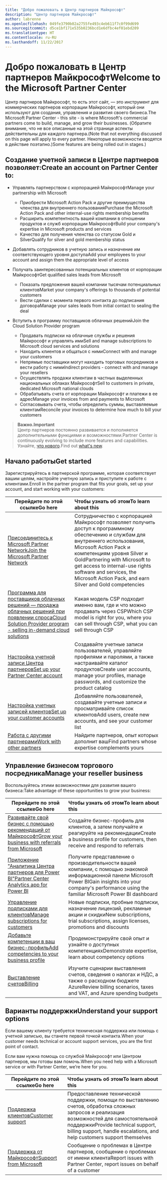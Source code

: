 ```yaml
---
title: "Добро пожаловать в Центр партнеров Майкрософт"
description: "Центр партнеров Майкрософт"
author: labrenne
ms.openlocfilehash: 049fe3790b02a2755fe493c4eb611f7c0f99d699
ms.sourcegitcommit: d5ce1bf171e535b0236bcd1e6dfbc4ef01ebd209
ms.translationtype: HT
ms.contentlocale: ru-RU
ms.lasthandoff: 11/22/2017
---
```

# <a name="welcome-to-the-microsoft-partner-center"></a><span data-ttu-id="fa72a-103">Добро пожаловать в Центр партнеров Майкрософт</span><span class="sxs-lookup"><span data-stu-id="fa72a-103">Welcome to the Microsoft Partner Center</span></span>

<span data-ttu-id="fa72a-104">Центр партнеров Майкрософт, то есть этот сайт, — это инструмент для коммерческих партнеров корпорации Майкрософт, который они используют для создания, управления и развития своего бизнеса.</span><span class="sxs-lookup"><span data-stu-id="fa72a-104">The Microsoft Partner Center - this site - is where Microsoft's commercial partners come to build, manage, and grow their businesses.</span></span> <span data-ttu-id="fa72a-105">(Обратите внимание, что не все описанные на этой странице аспекты действительны для каждого партнера.</span><span class="sxs-lookup"><span data-stu-id="fa72a-105">(Note that not everything discussed on this page will apply to every partner.</span></span> <span data-ttu-id="fa72a-106">Некоторые возможности вводятся в действие поэтапно.)</span><span class="sxs-lookup"><span data-stu-id="fa72a-106">Some features are being rolled out in stages.)</span></span>

## <a name="create-an-account-on-partner-center-to"></a><span data-ttu-id="fa72a-107">Создание учетной записи в Центре партнеров позволяет:</span><span class="sxs-lookup"><span data-stu-id="fa72a-107">Create an account on Partner Center to:</span></span>

-   <span data-ttu-id="fa72a-108">Управлять партнерством с корпорацией Майкрософт</span><span class="sxs-lookup"><span data-stu-id="fa72a-108">Manage your partnership with Microsoft</span></span>
    -   <span data-ttu-id="fa72a-109">Приобрести Microsoft Action Pack и другие преимущества членства для внутреннего пользования</span><span class="sxs-lookup"><span data-stu-id="fa72a-109">Purchase the Microsoft Action Pack and other internal-use rights membership benefits</span></span> 
    -   <span data-ttu-id="fa72a-110">Расширить компетентность вашей компании в отношении продуктов и служб корпорации Майкрософт</span><span class="sxs-lookup"><span data-stu-id="fa72a-110">Build your company's expertise in Microsoft products and services</span></span>
    -   <span data-ttu-id="fa72a-111">Качество для получения членства со статусом Gold и Silver</span><span class="sxs-lookup"><span data-stu-id="fa72a-111">Qualify for silver and gold membership status</span></span>

-   <span data-ttu-id="fa72a-112">Добавлять сотрудников в учетную запись и назначение им соответствующего уровня доступа</span><span class="sxs-lookup"><span data-stu-id="fa72a-112">Add your employees to your account and assign them the appropriate level of access</span></span>

-   <span data-ttu-id="fa72a-113">Получать заинтересованных потенциальных клиентов от корпорации Майкрософт</span><span class="sxs-lookup"><span data-stu-id="fa72a-113">Get qualified sales leads from Microsoft</span></span> 
    -   <span data-ttu-id="fa72a-114">Показать предложения вашей компании тысячам потенциальных клиентов</span><span class="sxs-lookup"><span data-stu-id="fa72a-114">Market your company's offerings to thousands of potential customers</span></span>
    -   <span data-ttu-id="fa72a-115">Вести сделки с момента первого контакта до подписания договора</span><span class="sxs-lookup"><span data-stu-id="fa72a-115">Manage your sales leads from initial contact to sealing the deal</span></span> 

-   <span data-ttu-id="fa72a-116">Вступить в программу поставщиков облачных решений</span><span class="sxs-lookup"><span data-stu-id="fa72a-116">Join the Cloud Solution Provider program</span></span>
    -   <span data-ttu-id="fa72a-117">Продавать подписки на облачные службы и решения Майкрософт и управлять ими</span><span class="sxs-lookup"><span data-stu-id="fa72a-117">Sell and manage subscriptions to Microsoft cloud services and solutions</span></span>       
    -   <span data-ttu-id="fa72a-118">Находить клиентов и общаться с ними</span><span class="sxs-lookup"><span data-stu-id="fa72a-118">Connect with and manage your customers</span></span>
    -   <span data-ttu-id="fa72a-119">Непрямые поставщики могут находить торговых посредников и вести работу с ними</span><span class="sxs-lookup"><span data-stu-id="fa72a-119">Indirect providers - connect with and manage your resellers</span></span>    
    -   <span data-ttu-id="fa72a-120">Осуществлять продажи клиентам в частных выделенных национальных облаках Майкрософт</span><span class="sxs-lookup"><span data-stu-id="fa72a-120">Sell to customers in private, dedicated Microsoft national clouds</span></span> 
    -   <span data-ttu-id="fa72a-121">Обрабатывать счета от корпорации Майкрософт и платежи в ее адрес</span><span class="sxs-lookup"><span data-stu-id="fa72a-121">Manage your invoices from and payments to Microsoft</span></span>
    -   <span data-ttu-id="fa72a-122">Согласовывать счета, чтобы определить суммы, выставляемые клиентам</span><span class="sxs-lookup"><span data-stu-id="fa72a-122">Reconcile your invoices to determine how much to bill your customers</span></span>
   

>**<span data-ttu-id="fa72a-123">Важно.</span><span class="sxs-lookup"><span data-stu-id="fa72a-123">Important</span></span>**<br>
<span data-ttu-id="fa72a-124">Центр партнеров постоянно развивается и пополняется дополнительными функциями и возможностями.</span><span class="sxs-lookup"><span data-stu-id="fa72a-124">Partner Center is continuously evolving to include more features and capabilities.</span></span> <span data-ttu-id="fa72a-125">Узнайте, [что нового](whats-new-in-pc.md).</span><span class="sxs-lookup"><span data-stu-id="fa72a-125">Find out [what's new](whats-new-in-pc.md).</span></span>


## <a name="get-started"></a><span data-ttu-id="fa72a-126">Начало работы</span><span class="sxs-lookup"><span data-stu-id="fa72a-126">Get started</span></span>

<span data-ttu-id="fa72a-127">Зарегистрируйтесь в партнерской программе, которая соответствует вашим целям, настройте учетную запись и приступите к работе с клиентами.</span><span class="sxs-lookup"><span data-stu-id="fa72a-127">Enroll in the partner program that fits your goals, set up your account, and start working with your customers:</span></span>

| **<span data-ttu-id="fa72a-128">Перейдите по этой ссылке</span><span class="sxs-lookup"><span data-stu-id="fa72a-128">Go here</span></span>**  | **<span data-ttu-id="fa72a-129">Чтобы узнать об этом</span><span class="sxs-lookup"><span data-stu-id="fa72a-129">To learn about this</span></span>**  |
|------------|:-------------|
|[<span data-ttu-id="fa72a-130">Присоединитесь к Microsoft Partner Network</span><span class="sxs-lookup"><span data-stu-id="fa72a-130">Join the Microsoft Partner Network</span></span>](mpn-overview.md)|<span data-ttu-id="fa72a-131">Сотрудничество с корпорацией Майкрософт позволяет получить доступ к программному обеспечению и службам для внутреннего использования, Microsoft Action Pack и компетенциям уровня Silver и Gold</span><span class="sxs-lookup"><span data-stu-id="fa72a-131">Partnering with Microsoft to get access to internal-use rights software and services, the Microsoft Action Pack, and earn Silver and Gold competencies</span></span> |
|[<span data-ttu-id="fa72a-132">Программа для поставщиков облачных решений — продажа облачных решений при появлении спроса</span><span class="sxs-lookup"><span data-stu-id="fa72a-132">Cloud Solution Provider program - selling in-demand cloud solutions</span></span>](csp-overview.md) | <span data-ttu-id="fa72a-133">Какая модель CSP подходит именно вам, где и что можно продавать через CSP</span><span class="sxs-lookup"><span data-stu-id="fa72a-133">Which CSP model is right for you, where you can sell through CSP, what you can sell through CSP</span></span> |
|[<span data-ttu-id="fa72a-134">Настройка учетной записи Центра партнеров</span><span class="sxs-lookup"><span data-stu-id="fa72a-134">Set up your Partner Center account</span></span>](partner-center-account-setup.md)|<span data-ttu-id="fa72a-135">Создавайте учетные записи пользователей, управляйте профилями и паролями, а также настраивайте каталог продуктов</span><span class="sxs-lookup"><span data-stu-id="fa72a-135">Create user accounts, manage your profiles, manage passwords, and customize the product catalog</span></span> |
|[<span data-ttu-id="fa72a-136">Настройка учетных записей клиентов</span><span class="sxs-lookup"><span data-stu-id="fa72a-136">Set up your customer accounts</span></span>](customer-accounts.md)|<span data-ttu-id="fa72a-137">Добавляйте пользователей, создавайте учетные записи и просматривайте список клиентов</span><span class="sxs-lookup"><span data-stu-id="fa72a-137">Add users, create new accounts, and see your customer list</span></span> |
|[<span data-ttu-id="fa72a-138">Работа с другими партнерами</span><span class="sxs-lookup"><span data-stu-id="fa72a-138">Work with other partners</span></span>](work-with-other-partners.md)|<span data-ttu-id="fa72a-139">Найдите партнеров, опыт которых дополнит ваш</span><span class="sxs-lookup"><span data-stu-id="fa72a-139">Find partners whose expertise complements yours</span></span> |

## <a name="manage-your-reseller-business"></a><span data-ttu-id="fa72a-140">Управление бизнесом торгового посредника</span><span class="sxs-lookup"><span data-stu-id="fa72a-140">Manage your reseller business</span></span>

<span data-ttu-id="fa72a-141">Воспользуйтесь этими возможностями для развития вашего бизнеса:</span><span class="sxs-lookup"><span data-stu-id="fa72a-141">Take advantage of these opportunities to grow your business:</span></span>

| **<span data-ttu-id="fa72a-142">Перейдите по этой ссылке</span><span class="sxs-lookup"><span data-stu-id="fa72a-142">Go here</span></span>**  |**<span data-ttu-id="fa72a-143">Чтобы узнать об этом</span><span class="sxs-lookup"><span data-stu-id="fa72a-143">To learn about this</span></span>**   |
|------------|:-------------|
|[<span data-ttu-id="fa72a-144">Развивайте свой бизнес с помощью рекомендаций от Майкрософт</span><span class="sxs-lookup"><span data-stu-id="fa72a-144">Grow your business with referrals from Microsoft</span></span>](referrals.md)|<span data-ttu-id="fa72a-145">Создайте бизнес-профиль для клиентов, а затем получайте и реагируйте на рекомендации</span><span class="sxs-lookup"><span data-stu-id="fa72a-145">Create a business profile for customers, then receive and respond to referrals</span></span>|
|[<span data-ttu-id="fa72a-146">Приложение "Аналитика Центра партнеров для Power BI"</span><span class="sxs-lookup"><span data-stu-id="fa72a-146">Partner Center Analytics app for Power BI</span></span>](power-bi-app-for-direct-partners.md)| <span data-ttu-id="fa72a-147">Получите представление о производительности вашей компании, с помощью знакомой информационной панели Microsoft Power BI</span><span class="sxs-lookup"><span data-stu-id="fa72a-147">Gain insights into your company's performance using the familiar Microsoft Power BI dashboard</span></span>|
|[<span data-ttu-id="fa72a-148">Управление подписками для клиентов</span><span class="sxs-lookup"><span data-stu-id="fa72a-148">Manage subscriptions for customers</span></span>](customer-subscriptions.md)|<span data-ttu-id="fa72a-149">Новые подписки, пробные подписки, назначение лицензий, рекламные акции и скидки</span><span class="sxs-lookup"><span data-stu-id="fa72a-149">New subscriptions, trial subscriptions, assign licenses, promotions and discounts</span></span>|
|[<span data-ttu-id="fa72a-150">Добавьте компетенции в ваш бизнес-профиль</span><span class="sxs-lookup"><span data-stu-id="fa72a-150">Add competencies to your business profile</span></span>](learn-about-competencies.md)|<span data-ttu-id="fa72a-151">Продемонстрируйте свой опыт и узнайте о доступных компетенциях</span><span class="sxs-lookup"><span data-stu-id="fa72a-151">Demonstrate expertise, learn about competency options</span></span>|
|[<span data-ttu-id="fa72a-152">Выставление счетов</span><span class="sxs-lookup"><span data-stu-id="fa72a-152">Billing</span></span>](billing.md)|<span data-ttu-id="fa72a-153">Изучите сценарии выставления счетов, сведения о налогах и НДС, а также о расходном бюджете Azure</span><span class="sxs-lookup"><span data-stu-id="fa72a-153">Review billing scenarios, taxes and VAT, and Azure spending budgets</span></span> |

## <a name="understand-your-support-options"></a><span data-ttu-id="fa72a-154">Варианты поддержки</span><span class="sxs-lookup"><span data-stu-id="fa72a-154">Understand your support options</span></span>

<span data-ttu-id="fa72a-155">Если вашему клиенту требуется техническая поддержка или помощь с учетной записью, вы станете первой точкой контакта.</span><span class="sxs-lookup"><span data-stu-id="fa72a-155">When your customer needs technical or account support services, you are the first point of contact.</span></span>

<span data-ttu-id="fa72a-156">Если вам нужна помощь со службой Майкрософт или Центром партнеров, мы готовы вам помочь.</span><span class="sxs-lookup"><span data-stu-id="fa72a-156">When you need help with a Microsoft service or with Partner Center, we’re here for you.</span></span> 

| **<span data-ttu-id="fa72a-157">Перейдите по этой ссылке</span><span class="sxs-lookup"><span data-stu-id="fa72a-157">Go here</span></span>**  | **<span data-ttu-id="fa72a-158">Чтобы узнать об этом</span><span class="sxs-lookup"><span data-stu-id="fa72a-158">To learn about this</span></span>**  |
|------------|:-------------|
|[<span data-ttu-id="fa72a-159">Поддержка клиентов</span><span class="sxs-lookup"><span data-stu-id="fa72a-159">Customer support</span></span>](customer-support.md)|<span data-ttu-id="fa72a-160">Предоставление технической поддержки, помощи по выставлению счетов, обработка сложных запросов и реализация возможностей для самостоятельной поддержки</span><span class="sxs-lookup"><span data-stu-id="fa72a-160">Provide technical support, billing support, handle escalations, and help customers support themselves</span></span>|
|[<span data-ttu-id="fa72a-161">Поддержка от Майкрософт</span><span class="sxs-lookup"><span data-stu-id="fa72a-161">Support from Microsoft</span></span>](support-from-microsoft.md)|<span data-ttu-id="fa72a-162">Сообщение о проблемах в Центре партнеров, сообщение о проблемах от имени клиента</span><span class="sxs-lookup"><span data-stu-id="fa72a-162">Report issues with Partner Center, report issues on behalf of a customer</span></span>|
